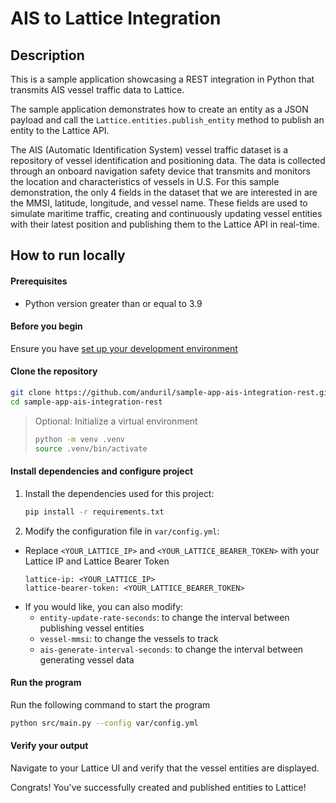 # AIS to Lattice Integration

## Description
This is a sample application showcasing a REST integration in Python that transmits AIS vessel traffic data to Lattice.

The sample application demonstrates how to create an entity as a JSON payload and call the `Lattice.entities.publish_entity` method to publish an entity to the Lattice API.

The AIS (Automatic Identification System) vessel traffic dataset is a repository of vessel identification and positioning data. The data is collected through an onboard navigation safety device that transmits and monitors the location and characteristics of vessels in U.S. For this sample demonstration, the only 4 fields in the dataset that we are interested in are the MMSI, latitude, longitude, and vessel name. These fields are used to simulate maritime traffic, creating and continuously updating vessel entities with their latest position and publishing them to the Lattice API in real-time.

## How to run locally

#### Prerequisites
- Python version greater than or equal to 3.9

#### Before you begin
Ensure you have [set up your development environment](https://developer.anduril.com/guides/getting-started/set-up)

#### Clone the repository

```bash
git clone https://github.com/anduril/sample-app-ais-integration-rest.git sample-app-ais-integration-rest
cd sample-app-ais-integration-rest
```

> Optional: Initialize a virtual environment
> ```bash
> python -m venv .venv
> source .venv/bin/activate
> ```

#### Install dependencies and configure project

1. Install the dependencies used for this project:
    ```bash
    pip install -r requirements.txt
    ```
2. Modify the configuration file in `var/config.yml`:
* Replace `<YOUR_LATTICE_IP>` and `<YOUR_LATTICE_BEARER_TOKEN>` with your Lattice IP and Lattice Bearer Token
    ```
    lattice-ip: <YOUR_LATTICE_IP>
    lattice-bearer-token: <YOUR_LATTICE_BEARER_TOKEN>
    ```
* If you would like, you can also modify:
    - `entity-update-rate-seconds`: to change the interval between publishing vessel entities
    - `vessel-mmsi`: to change the vessels to track
    - `ais-generate-interval-seconds`: to change the interval between generating vessel data

#### Run the program

Run the following command to start the program
```bash
python src/main.py --config var/config.yml
```

#### Verify your output
Navigate to your Lattice UI and verify that the vessel entities are displayed.

Congrats! You've successfully created and published entities to Lattice!
